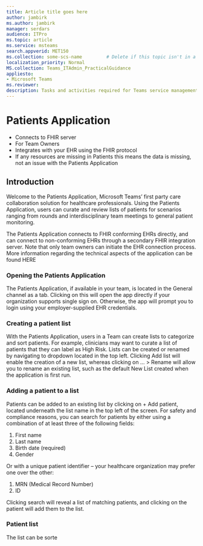 ```yaml
---
title: Article title goes here       
author: jambirk           
ms.author: jambirk        
manager: serdars                    
audience: ITPro            
ms.topic: article                   
ms.service: msteams         
search.appverid: MET150
ms.collection: some-scs-name         # Delete if this topic isn't in a SCS, or enter the tag for SCS. 
localization_priority: Normal
MS.collection: Teams_ITAdmin_PracticalGuidance
appliesto:
- Microsoft Teams
ms.reviewer: 
description: Tasks and activities required for Teams service management, including monitoring service health, and assessing and ensuring network quality and usage.
---
```

# Patients Application

- Connects to FHIR server
- For Team Owners
- Integrates with your EHR using the FHIR protocol
- If any resources are missing in Patients this means the data is missing, not an issue with the Patients Application

## Introduction

Welcome to the Patients Application, Microsoft Teams’ first party care collaboration solution for healthcare professionals. Using the Patients Application, users can curate and review lists of patients for scenarios ranging from rounds and interdisciplinary team meetings to general patient monitoring.

The Patients Application connects to FHIR conforming EHRs directly, and can connect to non-conforming EHRs through a secondary FHIR integration server. Note that only team owners can initiate the EHR connection process. More information regarding the technical aspects of the application can be found HERE

### Opening the Patients Application

The Patients Application, if available in your team, is located in the General channel as a tab. Clicking on this will open the app directly if your organization supports single sign on. Otherwise, the app will prompt you to login using your employer-supplied EHR credentials.

### Creating a patient list

With the Patients Application, users in a Team can create lists to categorize and sort patients. For example, clinicians may want to curate a list of patients that they can label as High Risk. Lists can be created or renamed by navigating to dropdown located in the top left. Clicking Add list will enable the creation of a new list, whereas clicking on  … > Rename will allow you to rename an existing list, such as the default New List created when the application is first run.  

### Adding a patient to a list

Patients can be added to an existing list by clicking on + Add patient, located underneath the list name in the top left of the screen. For safety and compliance reasons, you can search for patients by either using a combination of at least three of the following fields:

1. First name
2. Last name
3. Birth date (required)
4. Gender

Or with a unique patient identifier – your healthcare organization may prefer one over the other:

1. MRN (Medical Record Number)
2. ID

Clicking search will reveal a list of matching patients, and clicking on the patient will add them to the list.

### Patient list  

The list can be sorte
